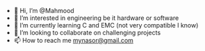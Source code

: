 - 👋 Hi, I’m @Mahmood
- 👀 I’m interested in engineering be it hardware or software
- 🌱 I’m currently learning C and EMC (not very compatible I know)
- 💞️ I’m looking to collaborate on challenging projects
- 📫 How to reach me mynasor@gmail.com

<!---
hoiid/hoiid is a ✨ special ✨ repository because its `README.md` (this file) appears on your GitHub profile.
You can click the Preview link to take a look at your changes.
--->
